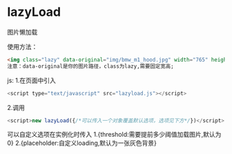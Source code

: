 # lazyLoad
图片懒加载

使用方法：
```html
<img class="lazy" data-original="img/bmw_m1_hood.jpg" width="765" height="574">
注意：data-original是你的图片路径，class为lazy,需要固定宽高;
```
js:
1.在页面中引入
```javascript
<script type="text/javascript" src="lazyload.js"></script>
```
2.调用
```javascript
<script>new lazyLoad({/*可以传入一个对象覆盖默认选项，选项见下方*/})</script>
```    
可以自定义选项在实例化时传入
   1.{threshold:需要提前多少阈值加载图片,默认为0}
   2.{placeholder:自定义loading,默认为一张灰色背景}
   
